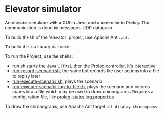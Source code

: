 # Elevator simulator

An elevator simulator with a GUI in Java, and a controller in Prolog.
The communication is done by messages, UDP datagram.

To build the UI of the 'elevator' project, use Apache Ant : `ant`.

To build the .so library do : `make`.

To run the Project, use the shells:
* [run.sh](run.sh) starts the Java UI first, then the Prolog controller, it's interactive
* [run-record-scenario.sh](run-record-scenario.sh), the same but records the user actions into a file to replay later
* [run-execute-scenario.sh](run-execute-scenario.sh), plays the scenario
* [run-execute-scenario-log-to-file.sh](run-execute-scenario-log-to-file.sh), plays the scenario and records states into a file which may be used to draw chronograms. Requires a configuration file, like [prolog-states.log.properties](prolog-states.log.properties)

To draw the chronograms, use Apache Ant target `ant display-chronograms`
